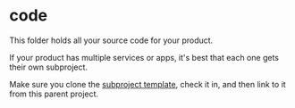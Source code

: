 # code

This folder holds all your source code for your product.

If your product has multiple services or apps, it's best that each one gets their own subproject. 

Make sure you clone the [subproject template](https://github.com/CMDT/LiveProjectsSubProject), check it in, and then link to it from this parent project.